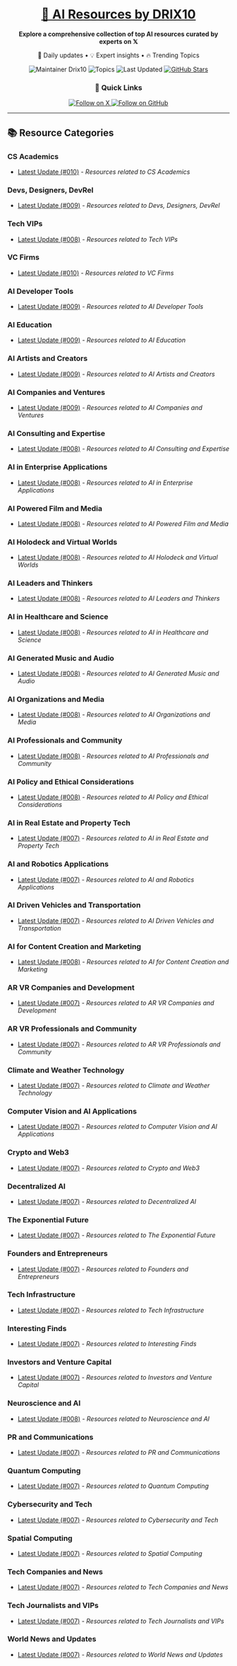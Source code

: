 
<div align="center">
  <h1><a href="https://x.com/DRIX_10_" target="_blank">🚀 AI Resources by DRIX10</a></h1>
  <p><strong>Explore a comprehensive collection of top AI resources curated by experts on 𝕏</strong></p>
  <p>🌟 Daily updates • 💡 Expert insights • 🔥 Trending Topics</p>

  <img src="https://img.shields.io/badge/Maintainer-Drix10-blue?style=for-the-badge" alt="Maintainer Drix10" />
  <img src="https://img.shields.io/badge/Topics-Everything%2C%20AI-red?style=for-the-badge" alt="Topics" />
  <img src="https://img.shields.io/github/last-commit/Drix10/ai-resources?style=for-the-badge&color=5D6D7E" alt="Last Updated" />
  <a href="https://github.com/Drix10/ai-resources"><img src="https://img.shields.io/github/stars/Drix10/ai-resources?style=for-the-badge&color=yellow" alt="GitHub Stars" /></a>

  <br>

  <h3>🌟 Quick Links</h3>
    <a href="https://x.com/DRIX_10_">
      <img src="https://img.shields.io/badge/Follow_on_𝕏-black?style=for-the-badge&logo=x&logoColor=white" alt="Follow on X" />
    </a>
    <a href="https://github.com/Drix10">
      <img src="https://img.shields.io/badge/Follow_on_GitHub-black?style=for-the-badge&logo=github&logoColor=white" alt="Follow on GitHub" />
    </a>
</div>

---

## 📚 Resource Categories

### CS Academics

*   [Latest Update (#010)](https://github.com/Drix10/ai-resources/blob/main/CS%20Academics/resources-010.md) - *Resources related to CS Academics*

### Devs, Designers, DevRel

*   [Latest Update (#009)](https://github.com/Drix10/ai-resources/blob/main/Devs%2C%20Designers%2C%20DevRel/resources-009.md) - *Resources related to Devs, Designers, DevRel*

### Tech VIPs

*   [Latest Update (#008)](https://github.com/Drix10/ai-resources/blob/main/Tech%20VIPs/resources-008.md) - *Resources related to Tech VIPs*

### VC Firms

*   [Latest Update (#010)](https://github.com/Drix10/ai-resources/blob/main/VC%20Firms/resources-010.md) - *Resources related to VC Firms*

### AI Developer Tools

*   [Latest Update (#009)](https://github.com/Drix10/ai-resources/blob/main/AI%20Developer%20Tools/resources-009.md) - *Resources related to AI Developer Tools*

### AI Education

*   [Latest Update (#009)](https://github.com/Drix10/ai-resources/blob/main/AI%20Education/resources-009.md) - *Resources related to AI Education*

### AI Artists and Creators

*   [Latest Update (#009)](https://github.com/Drix10/ai-resources/blob/main/AI%20Artists%20and%20Creators/resources-009.md) - *Resources related to AI Artists and Creators*

### AI Companies and Ventures

*   [Latest Update (#009)](https://github.com/Drix10/ai-resources/blob/main/AI%20Companies%20and%20Ventures/resources-009.md) - *Resources related to AI Companies and Ventures*

### AI Consulting and Expertise

*   [Latest Update (#008)](https://github.com/Drix10/ai-resources/blob/main/AI%20Consulting%20and%20Expertise/resources-008.md) - *Resources related to AI Consulting and Expertise*

### AI in Enterprise Applications

*   [Latest Update (#008)](https://github.com/Drix10/ai-resources/blob/main/AI%20in%20Enterprise%20Applications/resources-008.md) - *Resources related to AI in Enterprise Applications*

### AI Powered Film and Media

*   [Latest Update (#008)](https://github.com/Drix10/ai-resources/blob/main/AI%20Powered%20Film%20and%20Media/resources-008.md) - *Resources related to AI Powered Film and Media*

### AI Holodeck and Virtual Worlds

*   [Latest Update (#008)](https://github.com/Drix10/ai-resources/blob/main/AI%20Holodeck%20and%20Virtual%20Worlds/resources-008.md) - *Resources related to AI Holodeck and Virtual Worlds*

### AI Leaders and Thinkers

*   [Latest Update (#008)](https://github.com/Drix10/ai-resources/blob/main/AI%20Leaders%20and%20Thinkers/resources-008.md) - *Resources related to AI Leaders and Thinkers*

### AI in Healthcare and Science

*   [Latest Update (#008)](https://github.com/Drix10/ai-resources/blob/main/AI%20in%20Healthcare%20and%20Science/resources-008.md) - *Resources related to AI in Healthcare and Science*

### AI Generated Music and Audio

*   [Latest Update (#008)](https://github.com/Drix10/ai-resources/blob/main/AI%20Generated%20Music%20and%20Audio/resources-008.md) - *Resources related to AI Generated Music and Audio*

### AI Organizations and Media

*   [Latest Update (#008)](https://github.com/Drix10/ai-resources/blob/main/AI%20Organizations%20and%20Media/resources-008.md) - *Resources related to AI Organizations and Media*

### AI Professionals and Community

*   [Latest Update (#008)](https://github.com/Drix10/ai-resources/blob/main/AI%20Professionals%20and%20Community/resources-008.md) - *Resources related to AI Professionals and Community*

### AI Policy and Ethical Considerations

*   [Latest Update (#008)](https://github.com/Drix10/ai-resources/blob/main/AI%20Policy%20and%20Ethical%20Considerations/resources-008.md) - *Resources related to AI Policy and Ethical Considerations*

### AI in Real Estate and Property Tech

*   [Latest Update (#007)](https://github.com/Drix10/ai-resources/blob/main/AI%20in%20Real%20Estate%20and%20Property%20Tech/resources-007.md) - *Resources related to AI in Real Estate and Property Tech*

### AI and Robotics Applications

*   [Latest Update (#007)](https://github.com/Drix10/ai-resources/blob/main/AI%20and%20Robotics%20Applications/resources-007.md) - *Resources related to AI and Robotics Applications*

### AI Driven Vehicles and Transportation

*   [Latest Update (#007)](https://github.com/Drix10/ai-resources/blob/main/AI%20Driven%20Vehicles%20and%20Transportation/resources-007.md) - *Resources related to AI Driven Vehicles and Transportation*

### AI for Content Creation and Marketing

*   [Latest Update (#008)](https://github.com/Drix10/ai-resources/blob/main/AI%20for%20Content%20Creation%20and%20Marketing/resources-008.md) - *Resources related to AI for Content Creation and Marketing*

### AR VR Companies and Development

*   [Latest Update (#007)](https://github.com/Drix10/ai-resources/blob/main/AR%20VR%20Companies%20and%20Development/resources-007.md) - *Resources related to AR VR Companies and Development*

### AR VR Professionals and Community

*   [Latest Update (#007)](https://github.com/Drix10/ai-resources/blob/main/AR%20VR%20Professionals%20and%20Community/resources-007.md) - *Resources related to AR VR Professionals and Community*

### Climate and Weather Technology

*   [Latest Update (#007)](https://github.com/Drix10/ai-resources/blob/main/Climate%20and%20Weather%20Technology/resources-007.md) - *Resources related to Climate and Weather Technology*

### Computer Vision and AI Applications

*   [Latest Update (#007)](https://github.com/Drix10/ai-resources/blob/main/Computer%20Vision%20and%20AI%20Applications/resources-007.md) - *Resources related to Computer Vision and AI Applications*

### Crypto and Web3

*   [Latest Update (#007)](https://github.com/Drix10/ai-resources/blob/main/Crypto%20and%20Web3/resources-007.md) - *Resources related to Crypto and Web3*

### Decentralized AI

*   [Latest Update (#007)](https://github.com/Drix10/ai-resources/blob/main/Decentralized%20AI/resources-007.md) - *Resources related to Decentralized AI*

### The Exponential Future

*   [Latest Update (#007)](https://github.com/Drix10/ai-resources/blob/main/The%20Exponential%20Future/resources-007.md) - *Resources related to The Exponential Future*

### Founders and Entrepreneurs

*   [Latest Update (#007)](https://github.com/Drix10/ai-resources/blob/main/Founders%20and%20Entrepreneurs/resources-007.md) - *Resources related to Founders and Entrepreneurs*

### Tech Infrastructure

*   [Latest Update (#007)](https://github.com/Drix10/ai-resources/blob/main/Tech%20Infrastructure/resources-007.md) - *Resources related to Tech Infrastructure*

### Interesting Finds

*   [Latest Update (#007)](https://github.com/Drix10/ai-resources/blob/main/Interesting%20Finds/resources-007.md) - *Resources related to Interesting Finds*

### Investors and Venture Capital

*   [Latest Update (#007)](https://github.com/Drix10/ai-resources/blob/main/Investors%20and%20Venture%20Capital/resources-007.md) - *Resources related to Investors and Venture Capital*

### Neuroscience and AI

*   [Latest Update (#008)](https://github.com/Drix10/ai-resources/blob/main/Neuroscience%20and%20AI/resources-008.md) - *Resources related to Neuroscience and AI*

### PR and Communications

*   [Latest Update (#007)](https://github.com/Drix10/ai-resources/blob/main/PR%20and%20Communications/resources-007.md) - *Resources related to PR and Communications*

### Quantum Computing

*   [Latest Update (#007)](https://github.com/Drix10/ai-resources/blob/main/Quantum%20Computing/resources-007.md) - *Resources related to Quantum Computing*

### Cybersecurity and Tech

*   [Latest Update (#007)](https://github.com/Drix10/ai-resources/blob/main/Cybersecurity%20and%20Tech/resources-007.md) - *Resources related to Cybersecurity and Tech*

### Spatial Computing

*   [Latest Update (#007)](https://github.com/Drix10/ai-resources/blob/main/Spatial%20Computing/resources-007.md) - *Resources related to Spatial Computing*

### Tech Companies and News

*   [Latest Update (#007)](https://github.com/Drix10/ai-resources/blob/main/Tech%20Companies%20and%20News/resources-007.md) - *Resources related to Tech Companies and News*

### Tech Journalists and VIPs

*   [Latest Update (#007)](https://github.com/Drix10/ai-resources/blob/main/Tech%20Journalists%20and%20VIPs/resources-007.md) - *Resources related to Tech Journalists and VIPs*

### World News and Updates

*   [Latest Update (#007)](https://github.com/Drix10/ai-resources/blob/main/World%20News%20and%20Updates/resources-007.md) - *Resources related to World News and Updates*

